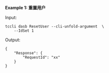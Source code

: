 **Example 1: 重置用户**



Input: 

```
tccli dasb ResetUser --cli-unfold-argument  \
    --IdSet 1
```

Output: 
```
{
    "Response": {
        "RequestId": "xx"
    }
}
```

